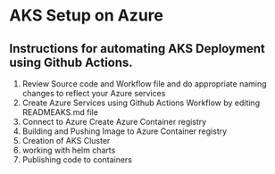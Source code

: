 # AKS Setup on Azure

## Instructions for automating AKS Deployment using Github Actions.

1. Review Source code and Workflow file and do appropriate naming changes to reflect your Azure services
2. Create Azure Services using Github Actions Workflow by editing READMEAKS.md file
3. Connect to Azure Create Azure Container registry
5. Building and Pushing Image to Azure Container registry
6. Creation of AKS Cluster 
7. working with helm charts
8. Publishing code to containers
